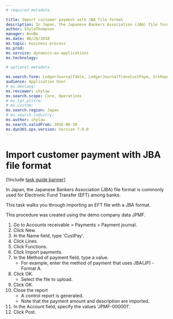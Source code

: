 ```yaml
--- 
# required metadata 
 
title: Import customer payment with JBA file format
description: In Japan, the Japanese Bankers Association (JBA) file format is commonly used for Electronic Fund Transfer (EFT) among banks. 
author: ShylaThompson
manager: AnnBe 
ms.date: 08/29/2018
ms.topic: business-process 
ms.prod:  
ms.service: dynamics-ax-applications 
ms.technology:  
 
# optional metadata 
 
ms.search.form: LedgerJournalTable, LedgerJournalTransCustPaym, SrsReportViewerForm   
audience: Application User 
# ms.devlang:  
ms.reviewer: shylaw
ms.search.scope: Core, Operations 
# ms.tgt_pltfrm:  
# ms.custom:  
ms.search.region: Japan
# ms.search.industry: 
ms.author: shylaw
ms.search.validFrom: 2016-06-30 
ms.dyn365.ops.version: Version 7.0.0 
---
```

# Import customer payment with JBA file format

[!include [task guide banner](../../includes/task-guide-banner.md)]

In Japan, the Japanese Bankers Association (JBA) file format is commonly used for Electronic Fund Transfer (EFT) among banks. 



This task walks you through importing an EFT file with a JBA format.



This procedure was created using the demo company data JPMF.

1. Go to Accounts receivable > Payments > Payment journal.
2. Click New.
3. In the Name field, type 'CustPay'.
4. Click Lines.
5. Click Functions.
6. Click Import payments.
7. In the Method of payment field, type a value.
    * For example, enter the method of payment that uses JBA(JP) - Format A.  
8. Click OK.
    * Select the file to upload.  
9. Click OK.
10. Close the report
    * A control report is generated.  
    * Note that the payment amount and description are imported.  
11. In the Account field, specify the values 'JPMF-000001'.
12. Click Post.

